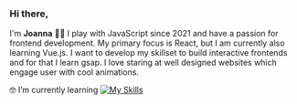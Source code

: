 ### Hi there,

I'm **Joanna** 👩‍💻 I play with JavaScript since 2021 and have a passion for frontend development. My primary focus is React, but I am currently also learning Vue.js. I want to develop my skillset to build interactive frontends and for that I learn gsap. I love staring at well designed websites which engage user with cool animations.

 🤓 I’m currently learning [![My Skills](https://skillicons.dev/icons?i=vue)](https://skillicons.dev)


